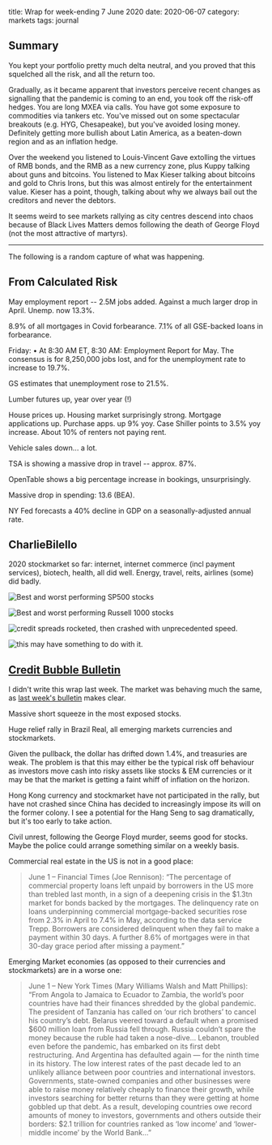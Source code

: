 title: Wrap for week-ending 7 June 2020
date: 2020-06-07
category: markets
tags: journal

## Summary

You kept your portfolio pretty much delta neutral, and you proved that this squelched 
all the risk, and all the return too.

Gradually, as it became apparent that investors perceive recent changes as signalling that the pandemic is coming to an end, you took off the risk-off hedges. You are long MXEA via calls. You have got some exposure to commodities via tankers etc. You've missed out on some spectacular breakouts (e.g. HYG, Chesapeake), but you've avoided losing money.  Definitely getting more bullish about Latin America, as a beaten-down region and as an inflation hedge.

Over the weekend you listened to Louis-Vincent Gave extolling the virtues of RMB bonds, and the RMB as a new currency zone, plus Kuppy talking about guns and bitcoins. You listened to Max Kieser talking about bitcoins and gold to Chris Irons, but this was almost entirely for the entertainment value. Kieser has a point, though, talking about why we always bail out the creditors and never the debtors. 

It seems weird to see markets rallying as city centres descend into chaos because of Black Lives Matters demos following the death of George Floyd (not the most attractive of martyrs).


---
The following is a random capture of what was happening.

## From Calculated Risk

May employment report -- 2.5M jobs added. Against a much larger drop in April. Unemp. now 13.3%. 

8.9% of all mortgages in Covid forbearance. 7.1% of all GSE-backed loans in forbearance. 

Friday:
• At 8:30 AM ET, 8:30 AM: Employment Report for May.   The consensus is for 8,250,000 jobs lost, and for the unemployment rate to increase to 19.7%.  

GS estimates that unemployment rose to 21.5%. 

Lumber futures up, year over year (!)

House prices up. Housing market surprisingly strong. Mortgage applications up. Purchase apps. up 9% yoy. 
Case Shiller points to 3.5% yoy increase. About 10% of renters not paying rent. 

Vehicle sales down... a lot.

TSA is showing a massive drop in travel -- approx. 87%.

OpenTable shows a big percentage increase in bookings, unsurprisingly.

Massive drop in spending: 13.6 (BEA).

NY Fed forecasts a 40% decline in GDP on a seasonally-adjusted annual rate.

## CharlieBilello


2020 stockmarket so far: internet, internet commerce (incl payment services), biotech, health, all did well. Energy, travel, reits, airlines (some) did badly.

![Best and worst performing SP500 stocks](https://compoundadvisors.com/wp-content/uploads/2020/06/best-worst-SP-6-5.png?ck_subscriber_id=694496162)

![Best and worst performing Russell 1000 stocks](https://compoundadvisors.com/wp-content/uploads/2020/06/best-worst-r1k-6-5.png?ck_subscriber_id=694496162)



![credit spreads rocketed, then crashed](https://compoundadvisors.com/wp-content/uploads/2020/06/us-hy-spreads-6-4-2.png?ck_subscriber_id=694496162) with unprecedented speed.

![this](https://compoundadvisors.com/wp-content/uploads/2020/06/fed-balance-sheet-5-27.png) may have something to do with it.

## [Credit Bubble Bulletin](http://creditbubblebulletin.blogspot.com/2020/06/weekly-commentary-bubble-meets-pandemic.html)

I didn't write this wrap last week. The market was behaving much the same, as [last week's bulletin](http://creditbubblebulletin.blogspot.com/2020/05/weekly-commentary-scourge-of-whatever.html) makes clear.

Massive short squeeze in the most exposed stocks.

Huge relief rally in Brazil Real, all emerging markets currencies and stockmarkets.

Given the pullback, the dollar has drifted down 1.4%, and treasuries are weak. The problem is that this may either be the typical risk off behaviour as investors move 
cash into risky assets like stocks & EM currencies or it may be that the market is getting a 
faint whiff of inflation on the horizon.

Hong Kong currency and stockmarket have not participated in the rally, but have not crashed
since China has decided to increasingly impose its will on the former colony. 
I see a potential for the Hang Seng to sag dramatically, but it's too early to take action.

Civil unrest, following the George Floyd murder, seems good for stocks. Maybe the police could arrange something similar on a weekly basis.

Commercial real estate in the US is not in a good place:

> June 1 – Financial Times (Joe Rennison): “The percentage of commercial property loans left unpaid by borrowers in the US more than trebled last month, in a sign of a deepening crisis in the $1.3tn market for bonds backed by the mortgages. The delinquency rate on loans underpinning commercial mortgage-backed securities rose from 2.3% in April to 7.4% in May, according to the data service Trepp. Borrowers are considered delinquent when they fail to make a payment within 30 days. A further 8.6% of mortgages were in that 30-day grace period after missing a payment.”

Emerging Market economies (as opposed to their currencies and stockmarkets) are in a worse one:

> June 1 – New York Times (Mary Williams Walsh and Matt Phillips): “From Angola to Jamaica to Ecuador to Zambia, the world’s poor countries have had their finances shredded by the global pandemic. The president of Tanzania has called on ‘our rich brothers’ to cancel his country’s debt. Belarus veered toward a default when a promised $600 million loan from Russia fell through. Russia couldn’t spare the money because the ruble had taken a nose-dive… Lebanon, troubled even before the pandemic, has embarked on its first debt restructuring. And Argentina has defaulted again — for the ninth time in its history. The low interest rates of the past decade led to an unlikely alliance between poor countries and international investors. Governments, state-owned companies and other businesses were able to raise money relatively cheaply to finance their growth, while investors searching for better returns than they were getting at home gobbled up that debt. As a result, developing countries owe record amounts of money to investors, governments and others outside their borders: $2.1 trillion for countries ranked as ‘low income’ and ‘lower-middle income’ by the World Bank…”


